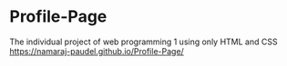 # Profile-Page
The individual project of web programming 1 using only HTML and CSS <br>
https://namaraj-paudel.github.io/Profile-Page/
